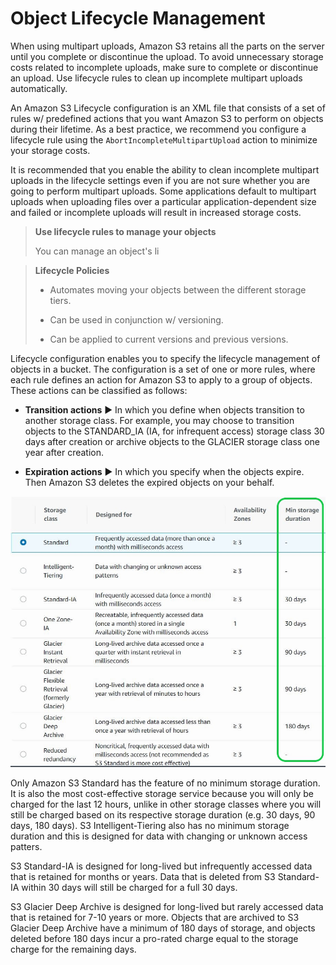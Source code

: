 # Object Lifecycle Management

When using multipart uploads, Amazon S3 retains all the parts on the server until you complete or discontinue the upload. To avoid unnecessary storage costs related to incomplete uploads, make sure to complete or discontinue an upload. Use lifecycle rules to clean up incomplete multipart uploads automatically.

An Amazon S3 Lifecycle configuration is an XML file that consists of a set of rules w/ predefined actions that you want Amazon S3 to perform on objects during their lifetime. As a best practice, we recommend you configure a lifecycle rule using the `AbortIncompleteMultipartUpload` action to minimize your storage costs.

It is recommended that you enable the ability to clean incomplete multipart uploads in the lifecycle settings even if you are not sure whether you are going to perform multipart uploads. Some applications default to multipart uploads when uploading files over a particular application-dependent size and failed or incomplete uploads will result in increased storage costs.

> **Use lifecycle rules to manage your objects**
>
> You can manage an object's li

> **Lifecycle Policies**
>
> * Automates moving your objects between the different storage tiers.
>
> * Can be used in conjunction w/ versioning.
>
> * Can be applied to current versions and previous versions.

Lifecycle configuration enables you to specify the lifecycle management of objects in a bucket. The configuration is a set of one or more rules, where each rule defines an action for Amazon S3 to apply to a group of objects. These actions can be classified as follows:

* **Transition actions** ▶︎ In which you define when objects transition to another storage class. For example, you may choose to transition objects to the STANDARD_IA (IA, for infrequent access) storage class 30 days after creation or archive objects to the GLACIER storage class one year after creation.

* **Expiration actions** ▶︎ In which you specify when the objects expire. Then Amazon S3 deletes the expired objects on your behalf.

![Fig. 1 Storage Duration of S3 Storage Classes](../../../../lib/storage-services/simple-storage-service/object-lifecycle-management/fig01.jpeg)

Only Amazon S3 Standard has the feature of no minimum storage duration. It is also the most cost-effective storage service because you will only be charged for the last 12 hours, unlike in other storage classes where you will still be charged based on its respective storage duration (e.g. 30 days, 90 days, 180 days). S3 Intelligent-Tiering also has no minimum storage duration and this is designed for data with changing or unknown access patters.

S3 Standard-IA is designed for long-lived but infrequently accessed data that is retained for months or years. Data that is deleted from S3 Standard-IA within 30 days will still be charged for a full 30 days.

S3 Glacier Deep Archive is designed for long-lived but rarely accessed data that is retained for 7-10 years or more. Objects that are archived to S3 Glacier Deep Archive have a minimum of 180 days of storage, and objects deleted before 180 days incur a pro-rated charge equal to the storage charge for the remaining days.

